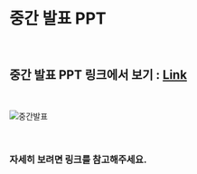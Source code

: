# 중간 발표 PPT

<br>

## 중간 발표 PPT 링크에서 보기 : [Link](https://www.canva.com/design/DAFYoR9G-es/mnKN4vsW_9UWSpRSskPPWg/view?utm_content=DAFYoR9G-es&utm_campaign=designshare&utm_medium=link2&utm_source=sharebutton)

<br>

![중간발표](https://user-images.githubusercontent.com/76838814/219391300-dde69a63-d42a-4301-8a6f-94c3486f4182.png)



<br>

### 자세히 보려면 링크를 참고해주세요.